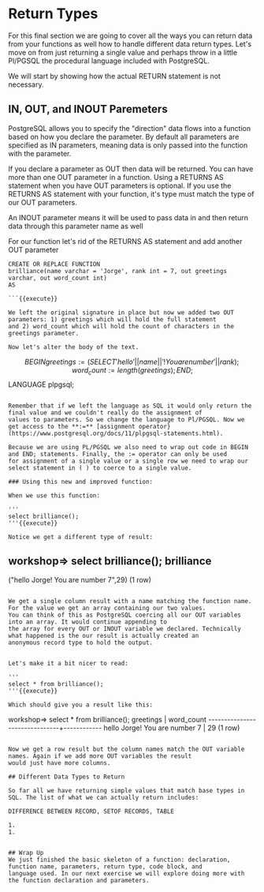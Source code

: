 # Return Types

For this final section we are going to cover all the ways you can return data from your functions as well how to handle
different data return types. Let's move on from just returning a single value and perhaps throw in a little Pl/PGSQL the
procedural language included with PostgreSQL. 

We will start by showing how the actual RETURN statement is not necessary.

## IN, OUT, and INOUT Paremeters

PostgreSQL allows you to specify the "direction" data flows into a function based on how you declare the parameter. By 
default all parameters are specified as IN parameters, meaning data is only passed into the function with the parameter. 

If you declare a parameter as OUT then data will be returned. You can have more than one OUT parameter in a function. Using a 
RETURNS <type> AS statement when you have OUT parameters is optional. If you 
use the RETURNS <type> AS statement with your function, it's type must match the type of our OUT parameters. 

An INOUT parameter means it will be used to pass data in and then return data through this parameter name as well

For our function let's rid of the RETURNS <type> AS statement and add another OUT parameter

```
CREATE OR REPLACE FUNCTION 
brilliance(name varchar = 'Jorge', rank int = 7, out greetings varchar, out word_count int) 
AS

```{{execute}}

We left the original signature in place but now we added two OUT parameters: 1) greetings which will hold the full statement 
and 2) word_count which will hold the count of characters in the greetings parameter. 

Now let's alter the body of the text.

```
$$
    BEGIN
       greetings := (SELECT 'hello ' || name || '! You are number ' || rank);
       word_count := length(greetings);
    END;
$$
LANGUAGE plpgsql;

```{{execute}}

Remember that if we left the language as SQL it would only return the final value and we couldn't really do the assignment of 
values to parameters. So we change the language to Pl/PGSQL. Now we get access to the **:=** [assignment operator}(https://www.postgresql.org/docs/11/plpgsql-statements.html). 

Because we are using PL/PGSQL we also need to wrap out code in BEGIN and END; statements. Finally, the := operator can only be used
for assignment of a single value or a single row we need to wrap our select statement in ( ) to coerce to a single value.

### Using this new and improved function:

When we use this function:

'''
select brilliance();
'''{{execute}}

Notice we get a different type of result:

```
workshop=> select brilliance();
              brilliance              
--------------------------------------
 ("hello Jorge! You are number 7",29)
(1 row)

```

We get a single column result with a name matching the function name. For the value we get an array containing our two values.
You can think of this as PostgreSQL coercing all our OUT variables into an array. It would continue appending to 
the array for every OUT or INOUT variable we declared. Technically what happened is the our result is actually created an 
anonymous record type to hold the output. 


Let's make it a bit nicer to read:

'''
select * from brilliance();
'''{{execute}}

Which should give you a result like this:

```
workshop=> select * from brilliance();
           greetings           | word_count 
-------------------------------+------------
 hello Jorge! You are number 7 |         29
(1 row)

```

Now we get a row result but the column names match the OUT variable names. Again if we add more OUT variables the result 
would just have more columns. 

## Different Data Types to Return

So far all we have returning simple values that match base types in SQL. The list of what we can actually return includes:

DIFFERENCE BETWEEN RECORD, SETOF RECORDS, TABLE

1. 
1. 


## Wrap Up
We just finished the basic skeleton of a function: declaration, function name, parameters, return type, code block, and 
language used. In our next exercise we will explore doing more with the function declaration and parameters. 
